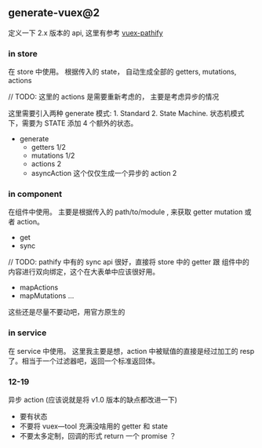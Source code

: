 ## generate-vuex@2

定义一下 2.x 版本的 api, 这里有参考 [vuex-pathify](https://github.com/davestewart/vuex-pathify)

### in store

在 store 中使用。
根据传入的 state， 自动生成全部的 getters, mutations, actions

// TODO: 这里的 actions 是需要重新考虑的， 主要是考虑异步的情况

这里需要引入两种 generate 模式: 1. Standard 2. State Machine. 状态机模式下，需要为 STATE 添加 4 个额外的状态。

- generate
  - getters 1/2
  - mutations 1/2
  - actions 2
  - asyncAction 这个仅仅生成一个异步的 action 2

### in component

在组件中使用。
主要是根据传入的 path/to/module , 来获取 getter mutation 或者 action。

- get
- sync

// TODO: pathify 中有的 sync api 很好，直接将 store 中的 getter 跟 组件中的内容进行双向绑定，这个在大表单中应该很好用。

- mapActions
- mapMutations
  ...

这些还是尽量不要动吧，用官方原生的

### in service

在 service 中使用。
这里我主要是想，action 中被赋值的直接是经过加工的 resp 了。相当于一个过滤器吧，返回一个标准返回体。

### 12-19

异步 action (应该说就是将 v1.0 版本的缺点都改进一下)

- 要有状态
- 不要将 vuex—tool 充满没啥用的 getter 和 state
- 不要太多定制，回调的形式 return 一个 promise ？
